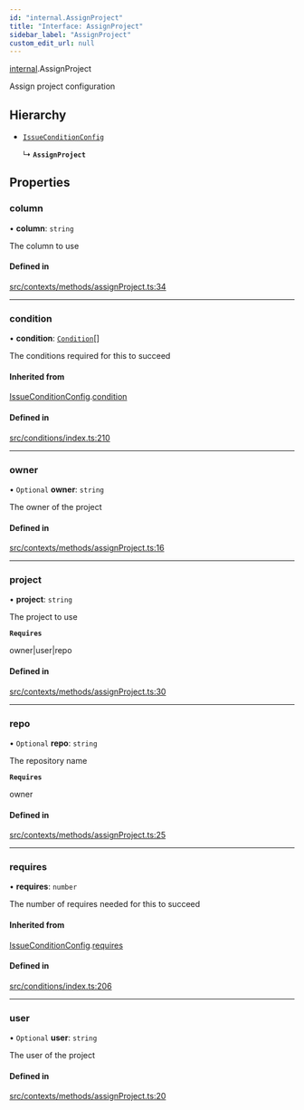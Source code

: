 ```yaml
---
id: "internal.AssignProject"
title: "Interface: AssignProject"
sidebar_label: "AssignProject"
custom_edit_url: null
---
```


[internal](../modules/internal.md).AssignProject

Assign project configuration

## Hierarchy

- [`IssueConditionConfig`](IssueConditionConfig.md)

  ↳ **`AssignProject`**

## Properties

### column

• **column**: `string`

The column to use

#### Defined in

[src/contexts/methods/assignProject.ts:34](https://github.com/Resnovas/smartcloud/blob/b91f5b4/src/contexts/methods/assignProject.ts#L34)

___

### condition

• **condition**: [`Condition`](../#condition)[]

The conditions required for this to succeed

#### Inherited from

[IssueConditionConfig](IssueConditionConfig.md).[condition](IssueConditionConfig.md#condition)

#### Defined in

[src/conditions/index.ts:210](https://github.com/Resnovas/smartcloud/blob/b91f5b4/src/conditions/index.ts#L210)

___

### owner

• `Optional` **owner**: `string`

The owner of the project

#### Defined in

[src/contexts/methods/assignProject.ts:16](https://github.com/Resnovas/smartcloud/blob/b91f5b4/src/contexts/methods/assignProject.ts#L16)

___

### project

• **project**: `string`

The project to use

**`Requires`**

owner|user|repo

#### Defined in

[src/contexts/methods/assignProject.ts:30](https://github.com/Resnovas/smartcloud/blob/b91f5b4/src/contexts/methods/assignProject.ts#L30)

___

### repo

• `Optional` **repo**: `string`

The repository name

**`Requires`**

owner

#### Defined in

[src/contexts/methods/assignProject.ts:25](https://github.com/Resnovas/smartcloud/blob/b91f5b4/src/contexts/methods/assignProject.ts#L25)

___

### requires

• **requires**: `number`

The number of requires needed for this to succeed

#### Inherited from

[IssueConditionConfig](IssueConditionConfig.md).[requires](IssueConditionConfig.md#requires)

#### Defined in

[src/conditions/index.ts:206](https://github.com/Resnovas/smartcloud/blob/b91f5b4/src/conditions/index.ts#L206)

___

### user

• `Optional` **user**: `string`

The user of the project

#### Defined in

[src/contexts/methods/assignProject.ts:20](https://github.com/Resnovas/smartcloud/blob/b91f5b4/src/contexts/methods/assignProject.ts#L20)
